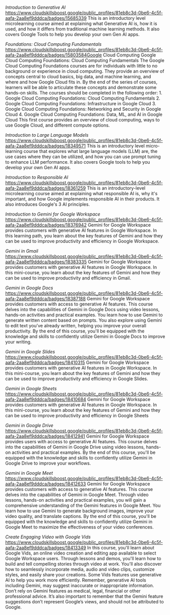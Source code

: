 *Introduction to Generative AI*
https://www.cloudskillsboost.google/public_profiles/81eb8c3d-0be6-4c5f-aafa-2aa8ef9dddca/badges/15685339
This is an introductory level microlearning course aimed at explaining what Generative AI is, how it is used, and how it differs from traditional machine learning methods. It also covers Google Tools to help you develop your own Gen AI apps.


*Foundations: Cloud Computing Fundamentals*
https://www.cloudskillsboost.google/public_profiles/81eb8c3d-0be6-4c5f-aafa-2aa8ef9dddca/badges/15803584Google Cloud Computing 
Google Cloud Computing Foundations: Cloud Computing Fundamentals
The Google Cloud Computing Foundations courses are for individuals with little to no background or experience in cloud computing. They provide an overview of concepts central to cloud basics, big data, and machine learning, and where and how Google Cloud fits in. By the end of the series of courses, learners will be able to articulate these concepts and demonstrate some hands-on skills. The courses should be completed in the following order: 1. Google Cloud Computing Foundations: Cloud Computing Fundamentals 2. Google Cloud Computing Foundations: Infrastructure in Google Cloud 3. Google Cloud Computing Foundations: Networking and Security in Google Cloud 4. Google Cloud Computing Foundations: Data, ML, and AI in Google Cloud This first course provides an overview of cloud computing, ways to use Google Cloud, and different compute options.


*Introduction to Large Language Models*
https://www.cloudskillsboost.google/public_profiles/81eb8c3d-0be6-4c5f-aafa-2aa8ef9dddca/badges/18349571
This is an introductory level micro-learning course that explores what large language models (LLM) are, the use cases where they can be utilized, and how you can use prompt tuning to enhance LLM performance. It also covers Google tools to help you develop your own Gen AI apps.


*Introduction to Responsible AI*
https://www.cloudskillsboost.google/public_profiles/81eb8c3d-0be6-4c5f-aafa-2aa8ef9dddca/badges/18361259
This is an introductory-level microlearning course aimed at explaining what responsible AI is, why it's important, and how Google implements responsible AI in their products. It also introduces Google's 3 AI principles.


*Introduction to Gemini for Google Workspace*
https://www.cloudskillsboost.google/public_profiles/81eb8c3d-0be6-4c5f-aafa-2aa8ef9dddca/badges/18376942
Gemini for Google Workspace provides customers with generative AI features in Google Workspace. In this learning path, you learn about the key features of Gemini and how they can be used to improve productivity and efficiency in Google Workspace.


*Gemini in Gmail*
https://www.cloudskillsboost.google/public_profiles/81eb8c3d-0be6-4c5f-aafa-2aa8ef9dddca/badges/18383335
Gemini for Google Workspace provides customers with generative AI features in Google Workspace. In this mini-course, you learn about the key features of Gemini and how they can be used to improve productivity and efficiency in Gmail.

*Gemini in Google Docs*
https://www.cloudskillsboost.google/public_profiles/81eb8c3d-0be6-4c5f-aafa-2aa8ef9dddca/badges/18387188
Gemini for Google Workspace provides customers with access to generative AI features. This course delves into the capabilities of Gemini in Google Docs using video lessons, hands-on activities and practical examples. You learn how to use Gemini to generate written content based on prompts. You also explore using Gemini to edit text you’ve already written, helping you improve your overall productivity. By the end of this course, you'll be equipped with the knowledge and skills to confidently utilize Gemini in Google Docs to improve your writing.

*Gemini in Google Slides*
https://www.cloudskillsboost.google/public_profiles/81eb8c3d-0be6-4c5f-aafa-2aa8ef9dddca/badges/18410315
Gemini for Google Workspace provides customers with generative AI features in Google Workspace. In this mini-course, you learn about the key features of Gemini and how they can be used to improve productivity and efficiency in Google Slides.


*Gemini in Google Sheets*
https://www.cloudskillsboost.google/public_profiles/81eb8c3d-0be6-4c5f-aafa-2aa8ef9dddca/badges/18410684
Gemini for Google Workspace provides customers with generative AI features in Google Workspace. In this mini-course, you learn about the key features of Gemini and how they can be used to improve productivity and efficiency in Google Sheets

*Gemini in Google Drive*
https://www.cloudskillsboost.google/public_profiles/81eb8c3d-0be6-4c5f-aafa-2aa8ef9dddca/badges/18412941
Gemini for Google Workspace provides users with access to generative AI features. This course delves into the capabilities of Gemini in Google Drive using video lessons, hands-on activities and practical examples. By the end of this course, you'll be equipped with the knowledge and skills to confidently utilize Gemini in Google Drive to improve your workflows.

*Gemini in Google Meet*
https://www.cloudskillsboost.google/public_profiles/81eb8c3d-0be6-4c5f-aafa-2aa8ef9dddca/badges/18412633
Gemini for Google Workspace provides customers with access to generative AI features. This course delves into the capabilities of Gemini in Google Meet. Through video lessons, hands-on activities and practical examples, you will gain a comprehensive understanding of the Gemini features in Google Meet. You learn how to use Gemini to generate background images, improve your video quality, and translate captions. By the end of this course, you'll be equipped with the knowledge and skills to confidently utilize Gemini in Google Meet to maximize the effectiveness of your video conferences.


*Create Engaging Video with Google Vids*
https://www.cloudskillsboost.google/public_profiles/81eb8c3d-0be6-4c5f-aafa-2aa8ef9dddca/badges/18413349
In this course, you'll learn about Google Vids, an online video creation and editing app available to select Google Workspace users. Through lessons and demos, you'll learn how to build and tell compelling stories through video at work. You'll also discover how to seamlessly incorporate media, audio and video clips, customize styles, and easily share your creations. Some Vids features use generative AI to help you work more efficiently. Remember, generative AI tools including Gemini, may suggest inaccurate or inappropriate information. Don’t rely on Gemini features as medical, legal, financial or other professional advice. It’s also important to remember that the Gemini feature suggestions don’t represent Google’s views, and should not be attributed to Google.
